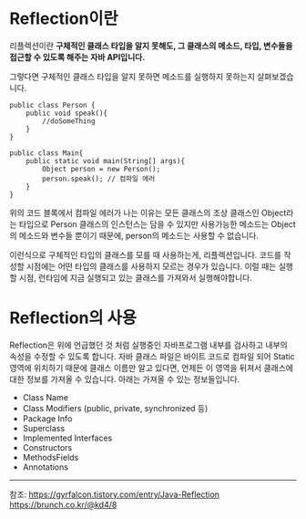 Reflection이란
=

리플렉션이란 **구체적인 클래스 타입을 알지 못해도, 그 클래스의 메소드, 타입, 변수들을 접근할 수 있도록 해주는 자바 API입니다.** 

그렇다면 구체적인 클래스 타입을 알지 못하면 메소드를 실행하지 못하는지 살펴보겠습니다. 

~~~
public class Person {
	public void speak(){
		//doSomeThing
	}
}

public class Main{
	public static void main(String[] args){
		Object person = new Person();
		person.speak(); // 컴파일 에러
	}
}
~~~

위의 코드 블록에서 컴파일 에러가 나는 이유는 모든 클래스의 조상 클래스인 Object라는 타입으로 Person 클래스의 인스턴스는 담을 수 있지만 사용가능한 메소드는 Object의 메소드와 변수들 뿐이기 때문에, person의 메소드는 사용할 수 없습니다.

이런식으로 구체적인 타입의 클래스를 모를 때 사용하는게, 리플렉션입니다. 코드를 작성할 시점에는 어떤 타입의 클래스를 사용하지 모르는 경우가 있습니다. 이럴 때는 실행할 시점, 런타임에 지금 실행되고 있는 클래스를 가져와서 실행해야합니다.
 

Reflection의 사용
=
Reflection은 위에 언급했던 것 처럼 실행중인 자바프로그램 내부를 검사하고 내부의 속성을 수정할 수 있도록 합니다.  자바 클래스 파일은 바이트 코드로 컴파일 되어 Static 영역에 위치하기 때문에 클래스 이름만 알고 있다면, 언제든 이 영역을 뒤져서 클래스에 대한 정보를 가져올 수 있습니다. 아래는 가져올 수 있는 정보들입니다.

- Class Name
- Class Modifiers (public, private, synchronized 등)
- Package Info
- Superclass
- Implemented Interfaces
- Constructors
- MethodsFields
- Annotations

----
참조:
https://gyrfalcon.tistory.com/entry/Java-Reflection
https://brunch.co.kr/@kd4/8
<!--stackedit_data:
eyJoaXN0b3J5IjpbMTgwODQ4ODU2NF19
-->